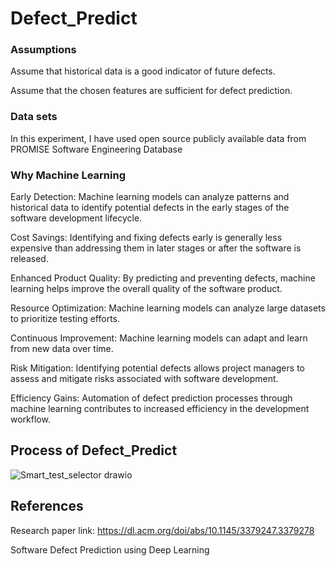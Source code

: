# Defect_Predict

### Assumptions 
Assume that historical data is a good indicator of future defects.

Assume that the chosen features are sufficient for defect prediction.

### Data sets

In this experiment, I have used open source publicly available data from PROMISE Software Engineering Database

### Why Machine Learning

Early Detection: Machine learning models can analyze patterns and historical data to identify potential defects in the early stages of the software development lifecycle.

Cost Savings: Identifying and fixing defects early is generally less expensive than addressing them in later stages or after the software is released. 

Enhanced Product Quality: By predicting and preventing defects, machine learning helps improve the overall quality of the software product. 

Resource Optimization: Machine learning models can analyze large datasets to prioritize testing efforts.

Continuous Improvement: Machine learning models can adapt and learn from new data over time.

Risk Mitigation: Identifying potential defects allows project managers to assess and mitigate risks associated with software development.

Efficiency Gains: Automation of defect prediction processes through machine learning contributes to increased efficiency in the development workflow. 

## Process of Defect_Predict
![Smart_test_selector drawio](https://github.com/Sandara-Git/Defect_Predict/assets/140485221/db004b8c-2b94-41b1-be07-eabbeb88e257)

## References
 Research paper link: https://dl.acm.org/doi/abs/10.1145/3379247.3379278

 Software Defect Prediction using Deep Learning
